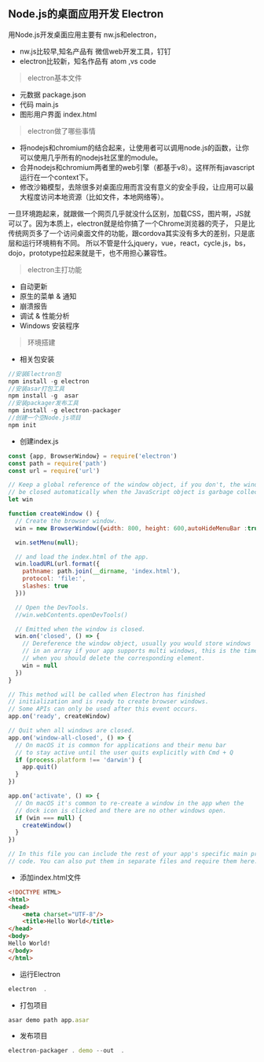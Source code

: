 ## Node.js的桌面应用开发 Electron   
用Node.js开发桌面应用主要有 nw.js和electron，
- nw.js比较早,知名产品有 微信web开发工具，钉钉  
- electron比较新，知名作品有 atom ,vs code   
> electron基本文件   
- 元数据 package.json   
- 代码  main.js   
- 图形用户界面 index.html  

> electron做了哪些事情   
- 将nodejs和chromium的结合起来，让使用者可以调用node.js的函数，让你可以使用几乎所有的nodejs社区里的module。
- 合并nodejs和chromium两者里的web引擎（都基于v8）。这样所有javascript运行在一个context下。
- 修改沙箱模型，去除很多对桌面应用而言没有意义的安全手段，让应用可以最大程度访问本地资源（比如文件，本地网络等）。

一旦环境跑起来，就跟做一个网页几乎就没什么区别，加载CSS，图片啊，JS就可以了。因为本质上，electron就是给你搞了一个Chrome浏览器的壳子，
只是比传统网页多了一个访问桌面文件的功能，跟cordova其实没有多大的差别，只是底层和运行环境稍有不同。
所以不管是什么jquery，vue，react，cycle.js，bs，dojo，prototype拉起来就是干，也不用担心兼容性。

> electron主打功能
- 自动更新
- 原生的菜单 & 通知
- 崩溃报告
- 调试 & 性能分析
- Windows 安装程序

> 环境搭建  
- 相关包安装   
```JavaScript
//安装Electron包 
npm install -g electron
//安装asar打包工具
npm install -g  asar
//安装packager发布工具
npm install -g electron-packager
//创建一个空Node.js项目
npm init
```
- 创建index.js  
```JavaScript
const {app, BrowserWindow} = require('electron')
const path = require('path')
const url = require('url')

// Keep a global reference of the window object, if you don't, the window will
// be closed automatically when the JavaScript object is garbage collected.
let win

function createWindow () {
  // Create the browser window.
  win = new BrowserWindow({width: 800, height: 600,autoHideMenuBar :true})

  win.setMenu(null);

  // and load the index.html of the app.
  win.loadURL(url.format({
    pathname: path.join(__dirname, 'index.html'),
    protocol: 'file:',
    slashes: true
  }))

  // Open the DevTools.
  //win.webContents.openDevTools()

  // Emitted when the window is closed.
  win.on('closed', () => {
    // Dereference the window object, usually you would store windows
    // in an array if your app supports multi windows, this is the time
    // when you should delete the corresponding element.
    win = null
  })
}

// This method will be called when Electron has finished
// initialization and is ready to create browser windows.
// Some APIs can only be used after this event occurs.
app.on('ready', createWindow)

// Quit when all windows are closed.
app.on('window-all-closed', () => {
  // On macOS it is common for applications and their menu bar
  // to stay active until the user quits explicitly with Cmd + Q
  if (process.platform !== 'darwin') {
    app.quit()
  }
})

app.on('activate', () => {
  // On macOS it's common to re-create a window in the app when the
  // dock icon is clicked and there are no other windows open.
  if (win === null) {
    createWindow()
  }
})

// In this file you can include the rest of your app's specific main process
// code. You can also put them in separate files and require them here.
``` 

- 添加index.html文件  
```HTML
<!DOCTYPE HTML>
<html>
<head>
    <meta charset="UTF-8"/>
    <title>Hello World</title>
</head>
<body>
Hello World!
</body>
</html>
``` 

- 运行Electron
```JavaScript
electron  .
```

- 打包项目
```JavaScript
asar demo path app.asar
```

- 发布项目  
```JavaScript
electron-packager . demo --out  . 
```
